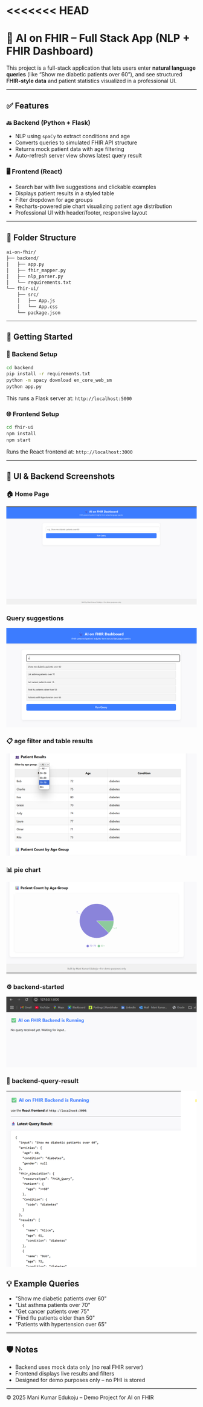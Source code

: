 <<<<<<< HEAD
=======

# 🧠 AI on FHIR – Full Stack App (NLP + FHIR Dashboard)

This project is a full-stack application that lets users enter **natural language queries** (like “Show me diabetic patients over 60”), and see structured **FHIR-style data** and patient statistics visualized in a professional UI.

---

## ✅ Features

### 🔙 Backend (Python + Flask)
- NLP using `spaCy` to extract conditions and age
- Converts queries to simulated FHIR API structure
- Returns mock patient data with age filtering
- Auto-refresh server view shows latest query result

### 🖥️ Frontend (React)
- Search bar with live suggestions and clickable examples
- Displays patient results in a styled table
- Filter dropdown for age groups
- Recharts-powered pie chart visualizing patient age distribution
- Professional UI with header/footer, responsive layout

---

## 📁 Folder Structure

```
ai-on-fhir/
├── backend/
│   ├── app.py
│   ├── fhir_mapper.py
│   ├── nlp_parser.py
│   └── requirements.txt
└── fhir-ui/
    ├── src/
    │   ├── App.js
    │   └── App.css
    └── package.json
```

---

## 🚀 Getting Started

### 🔧 Backend Setup

```bash
cd backend
pip install -r requirements.txt
python -m spacy download en_core_web_sm
python app.py
```

This runs a Flask server at: `http://localhost:5000`

### 🌐 Frontend Setup

```bash
cd fhir-ui
npm install
npm start
```

Runs the React frontend at: `http://localhost:3000`

---

## 📸 UI & Backend Screenshots

### 🏠 Home Page  
![Home Page](Screenshots/Home%20Page.png)

### Query suggestions
![Query Suggestions](Screenshots/query%20suggestions.png)

### 📋 age filter and table results  
![age filter and table results](Screenshots/age%20filter%20and%20table%20results.png)

### 📊 pie chart  
![pie chart](Screenshots/pie%20chart.png)

### ⚙️ backend-started  
![backend-started](Screenshots/backend-started.png)

### 🔎 backend-query-result  
![backend-query-result](Screenshots/backend-query-result.png)

## 💡 Example Queries

- "Show me diabetic patients over 60"
- "List asthma patients over 70"
- "Get cancer patients over 75"
- "Find flu patients older than 50"
- "Patients with hypertension over 65"

---

## 🛡️ Notes

- Backend uses mock data only (no real FHIR server)
- Frontend displays live results and filters
- Designed for demo purposes only – no PHI is stored

---

© 2025 Mani Kumar Edukoju – Demo Project for AI on FHIR
